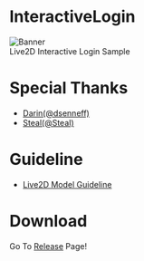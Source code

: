 # InteractiveLogin
![Banner](https://user-images.githubusercontent.com/1563800/36836310-557d7bb0-1d7c-11e8-9400-269bea115db2.gif)  
Live2D Interactive Login Sample

# Special Thanks
* [Darin(@dsenneff)](https://codepen.io/dsenneff/)
* [Steal(@SteaI)](https://github.com/SteaI)

# Guideline
* [Live2D Model Guideline](http://sites.cybernoids.jp/cubism_e/samples/character_guideline)

# Download
Go To [Release](https://github.com/iodes/InteractiveLogin/releases) Page!
